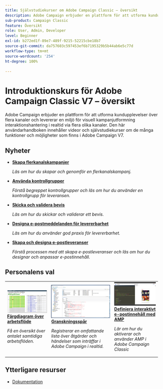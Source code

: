 ```yaml
---
title: Självstudiekurser om Adobe Campaign Classic – översikt
description: Adobe Campaign erbjuder en plattform för att utforma kundupplevelser över flera kanaler och levererar en miljö för visuell kampanjorkestrering, interaktionshantering i realtid och körning över flera kanaler. Den här användarhandboken innehåller videor och självstudiekurser om de många funktioner och möjligheter som finns i Adobe Campaign Standard.
sub-product: Campaign Classic
feature: Översikt
role: User, Admin, Developer
level: Beginner
exl-id: b272ed1f-89e7-489f-9215-52215cbe18b7
source-git-commit: da757603c597453ef6b7195329b5b44ab6e5c77d
workflow-type: tm+mt
source-wordcount: '254'
ht-degree: 100%

---
```


# Introduktionskurs för Adobe Campaign Classic V7 – översikt

Adobe Campaign erbjuder en plattform för att utforma kundupplevelser över flera kanaler och levererar en miljö för visuell kampanjutformning interaktionshantering i realtid via flera olika kanaler. Den här användarhandboken innehåller videor och självstudiekurser om de många funktioner och möjligheter som finns i Adobe Campaign V7.

## Nyheter

* **[Skapa flerkanalskampanjer](/help/orchestrating-campaigns/cross-channel-campaigns.md)**

   *Läs om hur du skapar och genomför en flerkanalskampanj.*

* **[Använda kontrollgrupper](/help/sending-messages/email-channel/use-control-groups.md)**

   *Förstå begreppet kontrollgrupper och läs om hur du använder en kontrollgrupp för leveransen.*

* **[Skicka och validera bevis](/help/sending-messages/email-channel/send-and-validate-proofs.md)**

   *Läs om hur du skickar och validerar ett bevis.*

* **[Designa e-postmeddelanden för levererbarhet](/help/sending-messages/email-channel/design-emails-for-deliverability.md)**

   *Läs om hur du använder god praxis för levererbarhet.*

* **[Skapa och designa e-postleveranser](/help/sending-messages/email-channel/create-and-design-email-deliveries.md)**

   *Förstå processen med att skapa e-postleveranser och läs om hur du designar och anpassar e-postinnehåll.*


## Personalens val

<table>
<tr>
  <td>
    <a href="./monitoring-campaign-classic/workflow-heatmap.md">
      <img alt="Färgdiagram över arbetsflöde (video)" src="./assets/workflow-heatmap.png"/>
    </a>
    <div>
      <a href="./monitoring-campaign-classic/workflow-heatmap.md">
    <strong>Färgdiagram över arbetsflöde</strong>
    </a>
    </div>
    <p>
    <em>Få en översikt över antalet samtidiga arbetsflöden.</em>
    <p>
  </td>
   <td>
    <a href="./monitoring-campaign-classic/audit-trail.md">
      <img alt="Granskningsspår (video)" src="./assets/acc-audit-trail-thumb.png" />
    </a>
    <div>
      <a href="./monitoring-campaign-classic/audit-trail.md">
    <strong>Granskningsspår</strong>
    </a>
    </div> 
    <p>
    <em>Registrerar en omfattande lista över åtgärder och händelser som inträffar i Adobe Campaign i realtid.</em>
    <p>
  </td>
  <td>
    <a href="./sending-messages/email-channel/defining-interactive-email-content-with-amp.md">
      <img alt="Definiera interaktivt e-postinnehåll med AMP (video)" src="./assets/29940.png" />
    </a>
    <div>
      <a href="./sending-messages/email-channel/defining-interactive-email-content-with-amp.md">
    <strong>Definiera interaktivt e-postinnehåll med AMP</strong>
    </a>
    </div>
    <p>
    <em>Lär om hur du aktiverar och använder AMP i Adobe Campaign Classic </em>
    <p>
  </td>
</tr>
</table>

## Ytterligare resurser

* [Dokumentation](https://docs.adobe.com/content/help/sv-SE/campaign-classic/using/getting-started/starting-with-adobe-campaign/about-adobe-campaign-classic.html)
